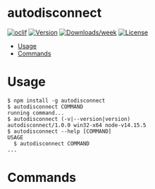 autodisconnect
==============



[![oclif](https://img.shields.io/badge/cli-oclif-brightgreen.svg)](https://oclif.io)
[![Version](https://img.shields.io/npm/v/autodisconnect.svg)](https://npmjs.org/package/autodisconnect)
[![Downloads/week](https://img.shields.io/npm/dw/autodisconnect.svg)](https://npmjs.org/package/autodisconnect)
[![License](https://img.shields.io/npm/l/autodisconnect.svg)](https://github.com/pcktm/teams-autodisconnect/blob/master/package.json)

<!-- toc -->
* [Usage](#usage)
* [Commands](#commands)
<!-- tocstop -->
# Usage
<!-- usage -->
```sh-session
$ npm install -g autodisconnect
$ autodisconnect COMMAND
running command...
$ autodisconnect (-v|--version|version)
autodisconnect/1.0.0 win32-x64 node-v14.15.5
$ autodisconnect --help [COMMAND]
USAGE
  $ autodisconnect COMMAND
...
```
<!-- usagestop -->
# Commands
<!-- commands -->

<!-- commandsstop -->
